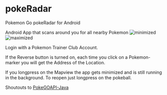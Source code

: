 # pokeRadar
Pokemon Go pokeRadar for Android

Android App that scans around you for all nearby Pokemon
![minimized](https://github.com/benjy3gg/pokeRadar/raw/cleaner/device-2016-07-22-162410.png)
![maximized](https://github.com/benjy3gg/pokeRadar/raw/cleaner/device-2016-07-22-162337.png)

Login with a Pokemon Trainer Club Account.

If the Reverse button is turned on, each time you click on a Pokemon-marker you will get the Address of the Location.

If you longpress on the Mapview the app gets minimized and is still running in the background.
To reopen just longpress on the pokeball.

Shoutouts to [PokeGOAPI-Java](https://github.com/Grover-c13/PokeGOAPI-Java)
